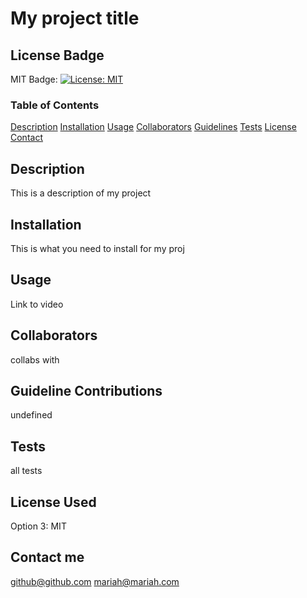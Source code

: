 # My project title
## License Badge
MIT Badge: [![License: MIT](https://img.shields.io/badge/License-MIT-yellow.svg)](https://opensource.org/licenses/MIT)

### Table of Contents
<a name="description" href="#description">Description</a>
<a name="installation" href="#installation">Installation</a>
<a name="usage" href="#usage">Usage</a>
<a name="collaborators" href="#collaborators">Collaborators</a>
<a name="guidelines" href="#guidelines">Guidelines</a>
<a name="tests" href="#tests">Tests</a>
<a name="license" href="#license">License</a>
<a name="contact" href="#contact">Contact</a>

## Description
This is a description of my project

## Installation 
This is what you need to install for my proj


## Usage 
Link to video

## Collaborators
collabs with

## Guideline Contributions  
undefined

## Tests 
all tests

## License Used 
Option 3: MIT


## Contact me
github@github.com
mariah@mariah.com
